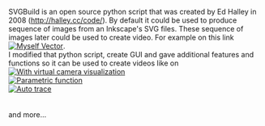 SVGBuild is an open source python script that was created by Ed Halley in 2008 (http://halley.cc/code/).
By default it could be used to produce sequence of images from an Inkscape's SVG files.
These sequence of images later could be used to create video.
For example on this link <br/>
[![Myself Vector](http://img.youtube.com/vi/xWQWbbvYvlg/0.jpg)](http://www.youtube.com/watch?v=xWQWbbvYvlg).<br/>
I modified that python script, create GUI and gave additional features and functions so it can be used to create videos like on <br/>
[![With virtual camera visualization](http://img.youtube.com/vi/TUOR9AXcyF4/0.jpg)](http://www.youtube.com/watch?v=TUOR9AXcyF4) <br/>
[![Parametric function](http://img.youtube.com/vi/x_h5q_YA-cs/0.jpg)](http://www.youtube.com/watch?v=x_h5q_YA-cs) <br/>
[![Auto trace](http://img.youtube.com/vi/whgeRYBKRCE/0.jpg)](http://www.youtube.com/watch?v=whgeRYBKRCE) <br/>
<br/>
<br/>
and more...
